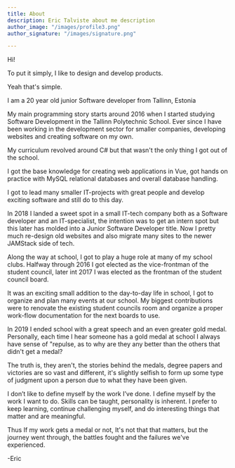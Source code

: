 ```yaml
---
title: About
description: Eric Talviste about me description
author_image: "/images/profile3.png"
author_signature: "/images/signature.png"

---
```

Hi!

To put it simply, I like to design and develop products.

Yeah that's simple.

I am a 20 year old junior Software developer from Tallinn, Estonia 

My main programming story starts around 2016 when I started studying Software Development in the Tallinn Polytechnic School. Ever since I have been working in the development sector for smaller companies, developing websites and creating software on my own. 

My curriculum revolved around C# but that wasn't the only thing I got out of the school. 

I got the base knowledge for creating web applications in Vue, got hands on practice with MySQL relational databases and overall database handling. 

I got to lead many smaller IT-projects with great people and develop exciting software and still do to this day. 

In 2018 I landed a sweet spot in a small IT-tech company both as a Software developer and an IT-specialist, the intention was to get an intern spot but this later has molded into a Junior Software Developer title. Now I pretty much re-design old websites and also migrate many sites to the newer JAMStack side of tech. 

Along the way at school, I got to play a huge role at many of my school clubs. Halfway through 2016 I got elected as the vice-frontman of the student council, later int 2017 I was elected as the frontman of the student council board. 

It was an exciting small addition to the day-to-day life in school, I got to organize and plan many events at our school. My biggest contributions were to renovate the existing student councils room and organize a proper work-flow documentation for the next boards to use. 

In 2019 I ended school with a great speech and an even greater gold medal. Personally, each time I hear someone has a gold medal at school I always have sense of "repulse, as to why are they any better than the others that didn't get a medal?

The truth is, they aren't, the stories behind the medals, degree papers and victories are so vast and different, it's slightly selfish to form up some type of judgment upon a person due to what they have been given. 

I don’t like to define myself by the work I’ve done. I define myself by the work I want to do. Skills can be taught, personality is inherent. I prefer to keep learning, continue challenging myself, and do interesting things that matter and are meaningful.

Thus If my work gets a medal or not, It's not that that matters, but the journey went through, the battles fought and the failures we've experienced. 

\-Eric